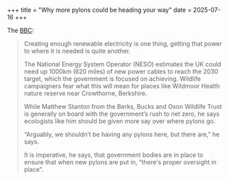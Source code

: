 +++
title = "Why more pylons could be heading your way"
date = 2025-07-16
+++

The [BBC](https://www.bbc.co.uk/news/articles/c87d152ljvlo.amp):


> Creating enough renewable electricity is one thing, getting that power to where it is needed is quite another.
>
>The National Energy System Operator (NESO) estimates the UK could need up 1000km (620 miles) of new power cables to reach the 2030 target, which the government is focused on achieving.
Wildlife campaigners fear what this will mean for places like Wildmoor Health nature reserve near Crowthorne, Berkshire.
>
>While Matthew Stanton from the Berks, Bucks and Oxon Wildlife Trust is generally on board with the government’s rush to net zero, he says ecologists like him should be given more say over where pylons go.
>
>“Arguably, we shouldn’t be having any pylons here, but there are,” he says.
>
>It is imperative, he says, that government bodies are in place to ensure that when new pylons are put in, “there's proper oversight in place”.